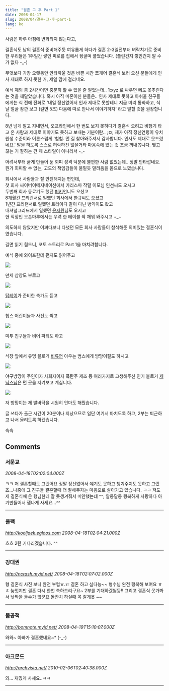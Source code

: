 ```yaml
---
title: "결혼 그 후 Part 1"
date: 2008-04-17
slug: 2008/04/결혼-그-후-part-1
lang: ko
---
```


사람은 하루 아침에 변화되지 않는다고, 

결혼식도 남의 결혼식 준비해주듯 여유롭게 하다가 결혼 2-3일전부터 벼락치기로 준비한 우리들은
1주일간 쌓인 피로를 집에서 뒹굴며 풀었습니다. (풀린건지 쌓인건지 알 수가 없다 -_-) 

무엇보다 가장 오랫동안 안타까울 것은 바쁜 시간 쪼개어 결혼식 보러 오신 분들에게 인사 제대로 하지 못한 거, 제일 맘에 걸리네요.

예식 제외 총 2시간이면 충분히 할 수 있을 줄 알았는데.. 1:xyz 로 싸우면 뼈도 못추린다는 것을 깨달았습니다. 혹시 아직 미혼이신 분들은.. 인사 제대로 못하고 아쉬울 친구들에게는 식 전에 전화로 '내일 정신없어서 인사 제대로 못할테니 지금 미리 통화하고, 식날 얼굴 잠깐 보고 (길면 5초) 다음에 따로 만나서 이야기하자' 라고 말할 것을 권장합니다. 

8년 넘게 알고 지내면서, 오프라인에서 한 번도 보지 못하다가 결혼식 오려고 비행기 타고 온 사람과 제대로 이야기도 못하고 보내는 기분이란.. ;ㅁ; 제가 아직 정신연령이 유치원생 수준이라 어른스럽게 '험험. 먼 길 찾아와주셔서 감사합니다. 인사도 제대로 못드렸네요.' 말을 하도록 스스로 허락하진 않을거라 마음속에 있는 것 조금 꺼내봅니다. 맺고 끊는 거 잘하는 건 제 스타일이 아니라서 -_-

어려서부터 굳게 만들어 둔 회피 성격 덕분에 불편한 사람 없었는데..  정말 안타깝네요.
뭔가 회피할 수 없는, 고도의 책임감들이 물밀듯 밀려옴을 몸으로 느꼈습니다.

회사에서 사람들과 잘 안친해지는 편인데,   
첫 회사 싸이버이메지네이션에서 카리스마 작렬 이모님 인선씨도 오시고  
두번째 회사 동료기도 했던 [퍼키](http://openlook.org)언니도 오셨고   
8개월간 프리랜서로 일했던 회사에서 한규씨도 오셨고  
1년간 프리랜서로 일했던 트라이디 같이 다닌 병익이도 왔고   
내셔널그리드에서 일했던 [윤지원](http://me2day.net/joy2world)님도 오시고  
현 직장인 오픈마루에서는 무려 한 테이블 꽉 채워 와주시고 +_+  

의도하지 않았지만 어쩌다보니 다녔던 모든 회사 사람들이 참석해준 의미있는 결혼식이였습니다.

길면 읽기 힘드니, 포토 스토리로 Part 1을 마치려합니다.

예식 중에 와이프한테 편지도 읽어주고

![](/img/wedding/read_a_letter.jpg)

만세 삼창도 부르고

![](/img/wedding/banjai.jpg)

[탑레이](http://me2day.net/iibiibii)가 준비한 축가도 듣고

![](/img/wedding/topray_song.jpg)

칩스 어린이들과 사진도 찍고 

![](/img/wedding/chips_children.jpg)

미투 친구들과 비어 파티도 하고

![](/img/wedding/me2day_beer.jpg)

식장 앞에서 유명 블로거 [비류연](http://jhmui.egloos.com/) 아우는 범스에게 방망이질도 하시고

![](/img/wedding/jhmui_attack_bums.jpg)

야구방망이 주인이자 사회자이자 폭탄주 제조 등 여러가지로 고생해주신 인기 블로거 [제닉스님](http://me2day.net/xenix)은 먼 곳을 지켜보고 계십니다.

![](/img/wedding/xenix_club.jpg)

저 방망이는 제 발바닥을 시원히 안마도 해줬습니다.

글 쓰다가 출근 시간이 20분이나 지났으므로 일단 여기서 마치도록 하고, 2부는 퇴근하고 나서 올리도록 하겠습니다. 

슥슥

## Comments

### 서문교
*2008-04-18T02:02:04.000Z*

ㅋㅋ 저 결혼할때도 그랬어요 정말 정신없어서 얘기도 못하고 챙겨주지도 못하고 그랬죠...나중에 그 친구들 결혼할때 더 잘해주자는 마음으로 살아가고 있습니다. ㅋㅋ
저도 제 결혼식때 온 행님한테 잘 못챙겨줘서 미안했는데 ^^;
알콩달콩 행복하게 사랑하다 아기만들어서 잼나게 사세요...^^

---

### 쿨짹
*http://kooljaek.egloos.com*
*2008-04-18T02:04:21.000Z*

흐흐 2탄 기다리겠습니다.  ^^

---

### 강대권
*http://ncrash.myid.net/*
*2008-04-18T02:07:02.000Z*

형 결혼식 사진 보니 완전 부럽ㅠ.ㅠ 결혼 하고 싶다능~~
형수님 완전 행복해 보여요 ㅎㅎ 
늦엇지만 결혼 다시 한번 축하드리구요~ 2부를 기대하겠씸둥!!
그리고 결혼식 못가봐서 낮짝을 들수가 없꾼요 돌잔치 하실때 꼭 갈게욧 ~~

---

### 봄공책
*http://bomnote.myid.net/*
*2008-04-19T15:10:07.000Z*

와와~ 아빠가 결혼했네요~* (-_-)

---

### 아크몬드
*http://archvista.net/*
*2010-02-06T02:40:38.000Z*

와... 재밌게 사세요..ㅋㅋ

---

